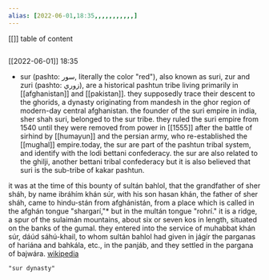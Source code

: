 ```yaml
---
alias: [2022-06-01,18:35,,,,,,,,,,,]
---
```

[[]]
table of content
```toc
```

[[2022-06-01]] 18:35
- sur (pashto: سور, literally the color "red"), also known as suri, zur and zuri (pashto: زوري), are a historical pashtun tribe living primarily in [[afghanistan]] and [[pakistan]]. they supposedly trace their descent to the ghorids, a dynasty originating from mandesh in the ghor region of modern-day central afghanistan. the founder of the suri empire in india, sher shah suri, belonged to the sur tribe. they ruled the suri empire from 1540 until they were removed from power in [[1555]] after the battle of sirhind by [[humayun]] and the persian army, who re-established the [[mughal]] empire.today, the sur are part of the pashtun tribal system, and identify with the lodi bettani confederacy. the sur are also related to the ghilji, another bettani tribal confederacy but it is also believed that suri is the sub-tribe of kakar pashtun.

it was at the time of this bounty of sultán bahlol, that the grandfather of sher sháh, by name ibráhím khán súr, with his son hasan khán, the father of sher sháh, came to hindu-stán from afghánistán, from a place which is called in the afghán tongue "shargarí,"* but in the multán tongue "rohrí." it is a ridge, a spur of the sulaimán mountains, about six or seven kos in length, situated on the banks of the gumal. they entered into the service of muhabbat khán súr, dáúd sáhú-khail, to whom sultán bahlol had given in jágír the parganas of hariána and bahkála, etc., in the panjáb, and they settled in the pargana of bajwára.
[wikipedia](https://en.wikipedia.org/wiki/sur%20(pashtun%20tribe))
```query
"sur dynasty"
```
